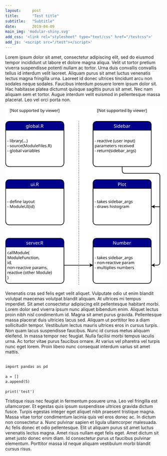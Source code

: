 ```yaml
---
layout:     post
title:      "Test title"
subtitle:   "Subtitle"
date:       2019-04-09
main_img: 'modular-shiny.svg'
add_css: '<link rel="stylesheet" type="text/css" href="/testcss">'
add_js: '<script src="/test"></script>'
---
```


Lorem ipsum dolor sit amet, consectetur adipiscing elit, sed do eiusmod tempor incididunt ut labore et dolore magna aliqua. Velit ut tortor pretium viverra suspendisse potenti nullam ac tortor. Urna duis convallis convallis tellus id interdum velit laoreet. Aliquam purus sit amet luctus venenatis lectus magna fringilla urna. Laoreet id donec ultrices tincidunt arcu non sodales neque sodales. Faucibus interdum posuere lorem ipsum dolor sit. Hac habitasse platea dictumst quisque sagittis purus sit amet. Nec nam aliquam sem et tortor. Augue interdum velit euismod in pellentesque massa placerat. Leo vel orci porta non.

<img class="post-img" src="/assets/img/modular-shiny.svg" alt="">

Venenatis cras sed felis eget velit aliquet. Vulputate odio ut enim blandit volutpat maecenas volutpat blandit aliquam. At ultrices mi tempus imperdiet. Sit amet consectetur adipiscing elit pellentesque habitant morbi. Lorem dolor sed viverra ipsum nunc aliquet bibendum enim. Aliquet lectus proin nibh nisl condimentum id. Magna sit amet purus gravida. Pellentesque massa placerat duis ultricies lacus sed. Aliquam ut porttitor leo a diam sollicitudin tempor. Vestibulum lectus mauris ultrices eros in cursus turpis. Non quam lacus suspendisse faucibus. Nunc id cursus metus aliquam eleifend. In massa tempor nec feugiat. Nulla facilisi morbi tempus iaculis urna. Ac tortor vitae purus faucibus ornare. At varius vel pharetra vel turpis nunc eget lorem. Proin libero nunc consequat interdum varius sit amet mattis.

<pre><code class="python">
import pandas as pd

a = []
a.append(5)

print('test')
</code></pre>

Tristique risus nec feugiat in fermentum posuere urna. Leo vel fringilla est ullamcorper. Et egestas quis ipsum suspendisse ultrices gravida dictum fusce. Turpis egestas integer eget aliquet nibh praesent tristique magna. Massa vitae tortor condimentum lacinia quis vel eros donec ac. In dictum non consectetur a. Nunc pulvinar sapien et ligula ullamcorper malesuada. Ac felis donec et odio pellentesque. Elit ut aliquam purus sit amet luctus venenatis lectus magna. Amet risus nullam eget felis eget. Amet dictum sit amet justo donec enim diam. Id consectetur purus ut faucibus pulvinar elementum. Porttitor massa id neque aliquam vestibulum morbi blandit cursus risus.